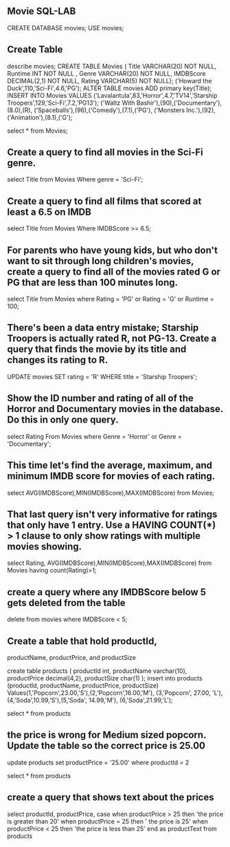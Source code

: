 ## Movie SQL-LAB

CREATE DATABASE movies;
USE movies;
 
## Create Table

 describe movies;
CREATE TABLE Movies (
Title VARCHAR(20) NOT NULL,
Runtime INT NOT NULL ,
Genre VARCHAR(20) NOT NULL,
IMDBScore DECIMAL(2,1) NOT NULL,
 Rating VARCHAR(5) NOT NULL);
('Howard the Duck',110,'Sci-Fi',4.6,'PG');
ALTER TABLE movies ADD primary key(Title);
INSERT INTO Movies VALUES ('Lavalantula',83,'Horror',4.7,'TV14','Starship Troopers',129,'Sci-Fi',7.2,'PG13');
('Waltz With Bashir'),(90),('Documentary'),(8.0),(R),
('Spaceballs'),(96),('Comedy'),(7.1),('PG'),
('Monsters Inc.'),(92),('Animation'),(8.1),('G');

select * from Movies;

## Create a query to find all movies in the Sci-Fi genre.

select Title from Movies Where genre = 'Sci-Fi';

## Create a query to find all films that scored at least a 6.5 on IMDB

select Title from Movies Where IMDBScore >= 6.5;

## For parents who have young kids, but who don't want to sit through long children's movies, create a query to find all of the movies rated G or PG that are less than 100 minutes long.

select Title from Movies where Rating = 'PG' or Rating = 'G' or Runtime = 100;

## There's been a data entry mistake; Starship Troopers is actually rated R, not PG-13. Create a query that finds the movie by its title and changes its rating to R.

UPDATE movies SET rating = 'R' WHERE title = 'Starship Troopers';

## Show the ID number and rating of all of the Horror and Documentary movies in the database. Do this in only one query.

select Rating From Movies where Genre = 'Horror' or Genre = 'Documentary';

## This time let's find the average, maximum, and minimum IMDB score for movies of each rating.

select AVG(IMDBScore),MIN(IMDBScore),MAX(IMDBScore) from Movies; 

## That last query isn't very informative for ratings that only have 1 entry. Use a HAVING COUNT(*) > 1 clause to only show ratings with multiple movies showing.

select Rating, AVG(IMDBScore),MIN(IMDBScore),MAX(IMDBScore) from Movies having count(Rating)>1;

## create a query where any IMDBScore below 5 gets deleted from the table
 delete from movies where IMDBScore < 5; 
 
 ## Create a table that hold productId, 
 productName, productPrice, and productSize
 
create table products
 (
 productId int,
 productName varchar(10),
productPrice decimal(4,2),
 productSize char(1)
 );
insert into products (productId, productName, productPrice, productSize)
 Values(1,'Popcorn',23.00,'S'),(2,'Popcorn',16.00,'M'),
(3,'Popcorn', 27.00, 'L'),(4,'Soda',10.99,'S'),(5,'Soda', 14.99,'M'),
(6,'Soda',21.99,'L');

select * from products

## the price is wrong for Medium sized popcorn. Update the table so the correct price is 25.00

update products set productPrice = '25.00'
where productId = 2

select * from products

## create a query that shows text about the prices
select productId, productPrice,
case
when productPrice > 25 then 'the price is greater than 20'
when productPrice = 25 then ' the price is 25'
when productPrice < 25 then 'the price is less than 25'
end as productText
from products

